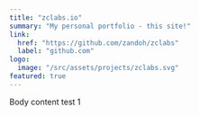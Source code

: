 ```yaml
---
title: "zclabs.io"
summary: "My personal portfolio - this site!"
link:
  href: "https://github.com/zandoh/zclabs"
  label: "github.com"
logo:
  image: "/src/assets/projects/zclabs.svg"
featured: true
---
```


Body content test 1

